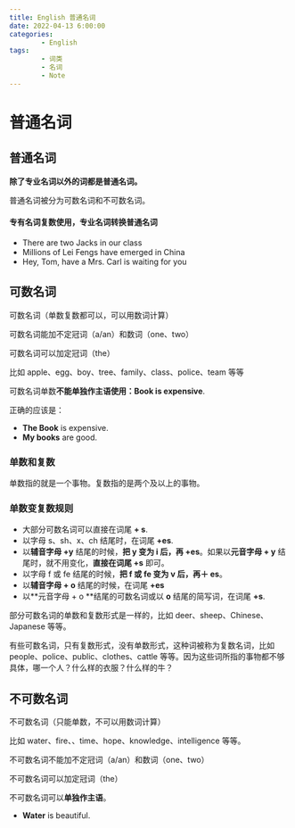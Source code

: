 ```yaml
---
title: English 普通名词
date: 2022-04-13 6:00:00
categories:
        - English
tags:
        - 词类
        - 名词
        - Note
---
```


# 普通名词

## 普通名词

**除了专业名词以外的词都是普通名词。**

普通名词被分为可数名词和不可数名词。

#### 专有名词复数使用，专业名词转换普通名词

- There are two Jacks in our class
- Millions of Lei Fengs have emerged in China
- Hey, Tom, have a Mrs. Carl is waiting for you

## 可数名词

可数名词（单数复数都可以，可以用数词计算）

可数名词能加不定冠词（a/an）和数词（one、two）

可数名词可以加定冠词（the）

比如 apple、egg、boy、tree、family、class、police、team 等等

可数名词单数**不能单独作主语使用：Book is expensive**.

正确的应该是：

- **The Book** is expensive.
- **My books** are good.

### 单数和复数

单数指的就是一个事物。复数指的是两个及以上的事物。

### 单数变复数规则

- 大部分可数名词可以直接在词尾 **+ s**.
- 以字母 s、sh、x、ch 结尾时，在词尾 **+es**.
- 以**辅音字母 +y** 结尾的时候，**把 y 变为 i 后，再 +es**。如果以**元音字母 + y** 结尾时，就不用变化，**直接在词尾 +s** 即可。
- 以字母 f 或 fe 结尾的时候，**把 f 或 fe 变为 v 后，再＋ es**。
- 以**辅音字母 + o** 结尾的时候，在词尾 **+es**
- 以**元音字母 + o **结尾的可数名词或以 **o** 结尾的简写词，在词尾 **+s**.

部分可数名词的单数和复数形式是一样的，比如 deer、sheep、Chinese、Japanese 等等。

有些可数名词，只有复数形式，没有单数形式，这种词被称为复数名词，比如 people、police、public、clothes、cattle 等等。因为这些词所指的事物都不够具体，哪一个人？什么样的衣服？什么样的牛？

## 不可数名词

不可数名词（只能单数，不可以用数词计算）

比如 water、fire、、time、hope、knowledge、intelligence 等等。

不可数名词不能加不定冠词（a/an）和数词（one、two）

不可数名词可以加定冠词（the）

不可数名词可以**单独作主语**。

- **Water** is beautiful.

